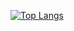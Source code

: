 [![Top Langs](https://github-readme-stats.vercel.app/api/top-langs/?username=danthedaniel&layout=compact&langs_count=8)](https://github.com/anuraghazra/github-readme-stats)
